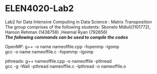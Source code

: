 # ELEN4020-Lab2
Lab2 for Data Intensive Computing in Data Science : Matrix Transposition <br /> 
The group comprises of the following students: Sbonelo Mdluli(1101772), Haroon Rehman (1438756) ,Heemal Ryan (792656) <br /> 
***_The following commands can be used to compile the codes_*** <br /> 

OpenMP: g++ -o name nameoffile.cpp -fopenmp -lgomp <br /> 
        gcc -o name nameoffile.c -fopenmp -lgomp <br /> 

pthreads: g++ nameoffile.cpp -o nameoffile -pthread <br /> 
          gcc -g -Wall -pthread nameoffile.c -lpthread -o nameoffile.o <br /> 
        
        
